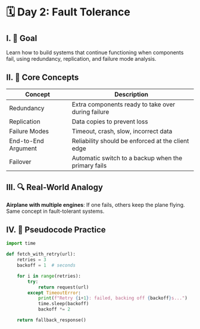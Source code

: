 # 🗓️ Day 2: Fault Tolerance

## I. 🎯 Goal
Learn how to build systems that continue functioning when components fail, using redundancy, replication, and failure mode analysis.

## II. 📘 Core Concepts

| Concept | Description |
|--------|-------------|
| Redundancy | Extra components ready to take over during failure |
| Replication | Data copies to prevent loss |
| Failure Modes | Timeout, crash, slow, incorrect data |
| End-to-End Argument | Reliability should be enforced at the client edge |
| Failover | Automatic switch to a backup when the primary fails |

## III. 🔍 Real-World Analogy
**Airplane with multiple engines**: If one fails, others keep the plane flying. Same concept in fault-tolerant systems.

## IV. 🧠 Pseudocode Practice

```python
import time

def fetch_with_retry(url):
    retries = 3
    backoff = 1  # seconds

    for i in range(retries):
        try:
            return request(url)
        except TimeoutError:
            print(f"Retry {i+1}: failed, backing off {backoff}s...")
            time.sleep(backoff)
            backoff *= 2

    return fallback_response()